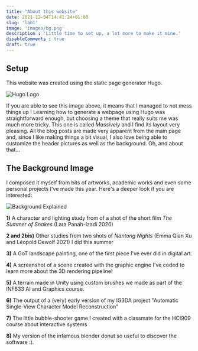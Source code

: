 ```yaml
---
title: "About this website"
date: 2021-12-04T14:41:24+01:00 
slug: 'lab1'
image: 'images/bg.png'
description : 'Little time to set up, a lot more to make it mine.'
disableComments : true 
draft: true
---
```

## Setup
This website was created using the static page generator Hugo. 

![Hugo Logo](/images/about/hugo.png "Hugo Logo") 

If you are able to see this image above, it means that I managed to not mess things up ! 
Learning how to generate a webpage using Hugo was straightforward enough, but choosing a theme that really suits me was much more tricky. This one is called *Massively* and I find its layout very pleasing. All the blog posts are made very apparent from the main page and, since I like making things a bit visual, I also love being able to customize the header pictures as well as the background. Oh, and about that...

## The Background Image

I composed it myself from bits of artworks, academic works and even some personal projects I've made this year. Here's a deeper look if you are interested:

![Background Explained](/images/about/bg_expl.png "Background Explained") 

**1)** A character and lighting study from of a shot of the short film *The Summer of Snakes* (Lara Panah-Izadi 2020)

**2 and 2bis)** Other studies from two shots of *Nantong Nights* (Emma Qian Xu and Léopold Dewolf 2021) I did this summer

**3)** A GoT landscape painting, one of the first piece I've ever did in digital art.

**4)** A screenshot of a scene created with the graphic engine I've coded to learn more about the 3D rendering pipeline!

**5)** A terrain made in Unity using custom brushes we made as part of the INF633 AI and Graphics course.

**6)** The output of a (very) early version of my IG3DA project "Automatic Single-View Character Model Reconstruction"

**7)** The little bubble-shooter game I created with a classmate for the HCI909 course about interactive systems

**8)** My version of the infamous blender donut so useful to discover the software :).